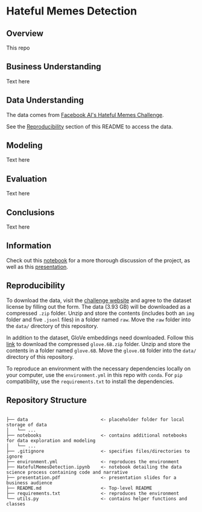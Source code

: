 # Hateful Memes Detection

## Overview

This repo


## Business Understanding

Text here


## Data Understanding

The data comes from [Facebook AI's Hateful Memes Challenge](https://hatefulmemeschallenge.com/).

See the [Reproducibility](##Reproducibility "Go to Reproducibility") section of this README to access the data.


## Modeling

Text here


## Evaluation

Text here


## Conclusions

Text here


## Information

Check out this [notebook](https://github.com/andrewwhitman/HatefulMemesDetection/blob/main/HatefulMemesDetection.ipynb) for a more thorough discussion of the project, as well as this [presentation](https://github.com/andrewwhitman/HatefulMemesDetection/blob/main/presentation.pdf).

## Reproducibility

To download the data, visit the [challenge website](https://hatefulmemeschallenge.com/#download) and agree to the dataset license by filling out the form. The data (3.93 GB) will be downloaded as a compressed `.zip` folder. Unzip and store the contents (includes both an `img` folder and five `.jsonl` files) in a folder named `raw`. Move the `raw` folder into the `data/` directory of this repository.

In addition to the dataset, GloVe embeddings need downloaded. Follow this [link](https://huggingface.co/stanfordnlp/glove/resolve/main/glove.6B.zip) to download the compressed `glove.6B.zip` folder. Unzip and store the contents in a folder named `glove.6B`. Move the `glove.6B` folder into the `data/` directory of this repository.

To reproduce an environment with the necessary dependencies locally on your computer, use the `environment.yml` in this repo with `conda`. For `pip` compatibility, use the `requirements.txt` to install the dependencies.

## Repository Structure

```

├── data                           <- placeholder folder for local storage of data
│   └── ...
├── notebooks                      <- contains additional notebooks for data exploration and modeling
│   └── ...
├── .gitignore                     <- specifies files/directories to ignore
├── environment.yml                <- reproduces the environment
├── HatefulMemesDetection.ipynb    <- notebook detailing the data science process containing code and narrative
├── presentation.pdf               <- presentation slides for a business audience
├── README.md                      <- Top-level README
├── requirements.txt               <- reproduces the environment
└── utils.py                       <- contains helper functions and classes

``` 